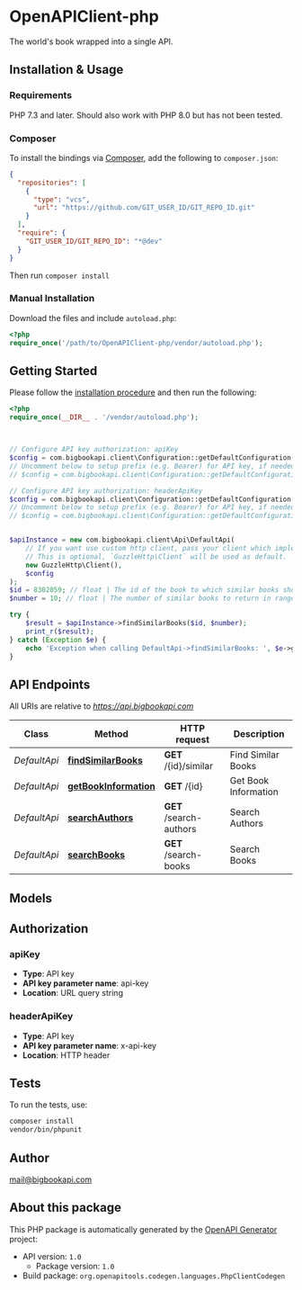 # OpenAPIClient-php

The world's book wrapped into a single API.


## Installation & Usage

### Requirements

PHP 7.3 and later.
Should also work with PHP 8.0 but has not been tested.

### Composer

To install the bindings via [Composer](https://getcomposer.org/), add the following to `composer.json`:

```json
{
  "repositories": [
    {
      "type": "vcs",
      "url": "https://github.com/GIT_USER_ID/GIT_REPO_ID.git"
    }
  ],
  "require": {
    "GIT_USER_ID/GIT_REPO_ID": "*@dev"
  }
}
```

Then run `composer install`

### Manual Installation

Download the files and include `autoload.php`:

```php
<?php
require_once('/path/to/OpenAPIClient-php/vendor/autoload.php');
```

## Getting Started

Please follow the [installation procedure](#installation--usage) and then run the following:

```php
<?php
require_once(__DIR__ . '/vendor/autoload.php');



// Configure API key authorization: apiKey
$config = com.bigbookapi.client\Configuration::getDefaultConfiguration()->setApiKey('api-key', 'YOUR_API_KEY');
// Uncomment below to setup prefix (e.g. Bearer) for API key, if needed
// $config = com.bigbookapi.client\Configuration::getDefaultConfiguration()->setApiKeyPrefix('api-key', 'Bearer');

// Configure API key authorization: headerApiKey
$config = com.bigbookapi.client\Configuration::getDefaultConfiguration()->setApiKey('x-api-key', 'YOUR_API_KEY');
// Uncomment below to setup prefix (e.g. Bearer) for API key, if needed
// $config = com.bigbookapi.client\Configuration::getDefaultConfiguration()->setApiKeyPrefix('x-api-key', 'Bearer');


$apiInstance = new com.bigbookapi.client\Api\DefaultApi(
    // If you want use custom http client, pass your client which implements `GuzzleHttp\ClientInterface`.
    // This is optional, `GuzzleHttp\Client` will be used as default.
    new GuzzleHttp\Client(),
    $config
);
$id = 8302059; // float | The id of the book to which similar books should be found.
$number = 10; // float | The number of similar books to return in range [1,100]

try {
    $result = $apiInstance->findSimilarBooks($id, $number);
    print_r($result);
} catch (Exception $e) {
    echo 'Exception when calling DefaultApi->findSimilarBooks: ', $e->getMessage(), PHP_EOL;
}

```

## API Endpoints

All URIs are relative to *https://api.bigbookapi.com*

Class | Method | HTTP request | Description
------------ | ------------- | ------------- | -------------
*DefaultApi* | [**findSimilarBooks**](docs/Api/DefaultApi.md#findsimilarbooks) | **GET** /{id}/similar | Find Similar Books
*DefaultApi* | [**getBookInformation**](docs/Api/DefaultApi.md#getbookinformation) | **GET** /{id} | Get Book Information
*DefaultApi* | [**searchAuthors**](docs/Api/DefaultApi.md#searchauthors) | **GET** /search-authors | Search Authors
*DefaultApi* | [**searchBooks**](docs/Api/DefaultApi.md#searchbooks) | **GET** /search-books | Search Books

## Models


## Authorization

### apiKey

- **Type**: API key
- **API key parameter name**: api-key
- **Location**: URL query string



### headerApiKey

- **Type**: API key
- **API key parameter name**: x-api-key
- **Location**: HTTP header


## Tests

To run the tests, use:

```bash
composer install
vendor/bin/phpunit
```

## Author

mail@bigbookapi.com

## About this package

This PHP package is automatically generated by the [OpenAPI Generator](https://openapi-generator.tech) project:

- API version: `1.0`
    - Package version: `1.0`
- Build package: `org.openapitools.codegen.languages.PhpClientCodegen`
